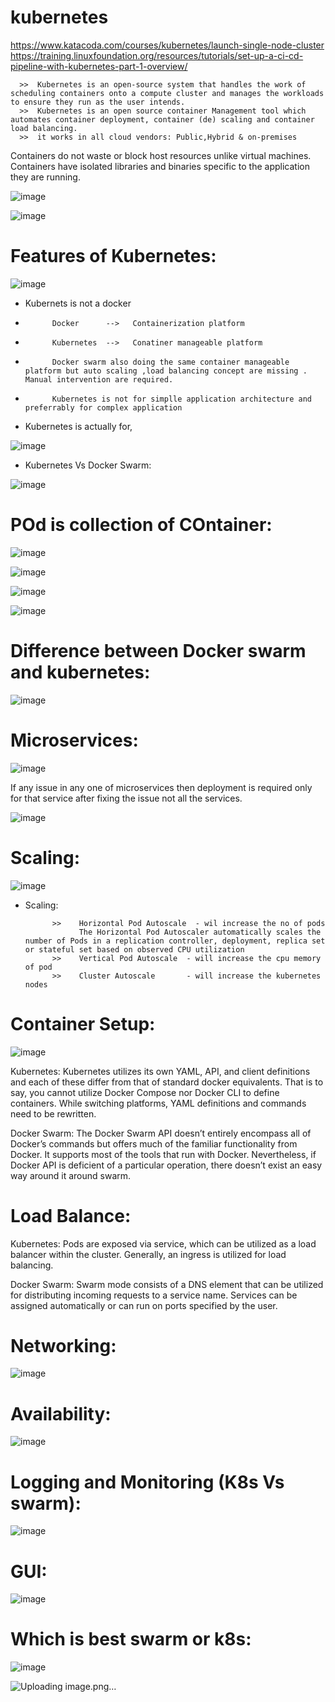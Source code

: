 # kubernetes

https://www.katacoda.com/courses/kubernetes/launch-single-node-cluster
https://training.linuxfoundation.org/resources/tutorials/set-up-a-ci-cd-pipeline-with-kubernetes-part-1-overview/

      >>  Kubernetes is an open-source system that handles the work of scheduling containers onto a compute cluster and manages the workloads to ensure they run as the user intends.
      >>  Kubernetes is an open source container Management tool which automates container deployment, container (de) scaling and container load balancing.
      >>  it works in all cloud vendors: Public,Hybrid & on-premises

Containers do not waste or block host resources unlike virtual machines. Containers have isolated libraries and binaries specific to the application they are running.


![image](https://user-images.githubusercontent.com/54719289/111199230-50bd6c00-85b8-11eb-8670-b08647989c82.png)

![image](https://user-images.githubusercontent.com/54719289/111200931-28cf0800-85ba-11eb-9a8c-a22b6fc817c9.png)

# Features of Kubernetes:

![image](https://user-images.githubusercontent.com/54719289/111201272-83686400-85ba-11eb-98c3-83d05de2b84e.png)

* Kubernets is not a docker
*           Docker      -->   Containerization platform
*           Kubernetes  -->   Conatiner manageable platform
*           Docker swarm also doing the same container manageable platform but auto scaling ,load balancing concept are missing . Manual intervention are required.
*           Kubernetes is not for simplle application architecture and preferrably for complex application

* Kubernetes is actually for,

![image](https://user-images.githubusercontent.com/54719289/111203189-97ad6080-85bc-11eb-971e-e7e9ee18ea15.png)

* Kubernetes Vs Docker Swarm:

![image](https://user-images.githubusercontent.com/54719289/111203704-3c2fa280-85bd-11eb-89f4-b869245ceb4b.png)



# POd is collection of COntainer:

![image](https://user-images.githubusercontent.com/54719289/111211222-1064ea80-85c6-11eb-8fff-25acfe34c87c.png)


![image](https://user-images.githubusercontent.com/54719289/111211375-3be7d500-85c6-11eb-98dd-34f591a504f4.png)

![image](https://user-images.githubusercontent.com/54719289/111211479-5b7efd80-85c6-11eb-8562-7cb46354d98c.png)

![image](https://user-images.githubusercontent.com/54719289/111211560-73ef1800-85c6-11eb-8f69-20266f149888.png)


# Difference between Docker swarm and kubernetes:

![image](https://user-images.githubusercontent.com/54719289/111358918-cbeb5480-8682-11eb-86dd-de5483d1adf7.png)

# Microservices:

![image](https://user-images.githubusercontent.com/54719289/111360230-65ffcc80-8684-11eb-8c4b-25521a5fa178.png)

If any issue in any one of microservices then deployment is required only for that service after fixing the issue not all the services.


![image](https://user-images.githubusercontent.com/54719289/111361673-d9eea480-8685-11eb-94a0-e1e853414f06.png)

# Scaling:

![image](https://user-images.githubusercontent.com/54719289/111526212-5d77c680-8756-11eb-9ecf-8f2cee587b3e.png)

* Scaling:
      
            >>    Horizontal Pod Autoscale  - wil increase the no of pods
                  The Horizontal Pod Autoscaler automatically scales the number of Pods in a replication controller, deployment, replica set or stateful set based on observed CPU utilization
            >>    Vertical Pod Autoscale  - will increase the cpu memory of pod
            >>    Cluster Autoscale       - will increase the kubernetes nodes


# Container Setup:

![image](https://user-images.githubusercontent.com/54719289/111528291-e0018580-8758-11eb-9249-2e5e30b7ee6d.png)

Kubernetes: Kubernetes utilizes its own YAML, API, and client definitions and each of these differ from that of standard docker equivalents. That is to say, you cannot utilize Docker Compose nor Docker CLI to define containers. While switching platforms, YAML definitions and commands need to be rewritten.

Docker Swarm: The Docker Swarm API doesn’t entirely encompass all of Docker’s commands but offers much of the familiar functionality from Docker. It supports most of the tools that run with Docker. Nevertheless, if Docker API is deficient of a particular operation, there doesn’t exist an easy way around it around swarm.

# Load Balance:

Kubernetes: Pods are exposed via service, which can be utilized as a load balancer within the cluster. Generally, an ingress is utilized for load balancing.

Docker Swarm: Swarm mode consists of a DNS element that can be utilized for distributing incoming requests to a service name. Services can be assigned automatically or can run on ports specified by the user.

# Networking:

![image](https://user-images.githubusercontent.com/54719289/111539574-ee09d300-8765-11eb-9c49-5dc66a64da8b.png)

# Availability:
![image](https://user-images.githubusercontent.com/54719289/111539702-15f93680-8766-11eb-8232-23de7f4c7a6d.png)


# Logging and Monitoring (K8s Vs swarm):

![image](https://user-images.githubusercontent.com/54719289/111540546-2e1d8580-8767-11eb-8edc-3a65147da114.png)


# GUI:

![image](https://user-images.githubusercontent.com/54719289/111540723-6755f580-8767-11eb-8f18-bcc125f31250.png)


# Which is best swarm or k8s:

![image](https://user-images.githubusercontent.com/54719289/111541316-36c28b80-8768-11eb-8d9e-46ee737351d6.png)


![Uploading image.png…]()
